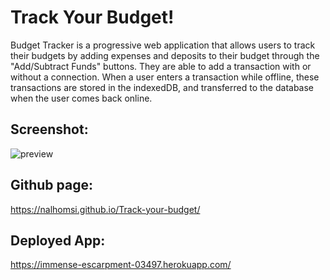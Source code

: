 # Track Your Budget!

Budget Tracker is a progressive web application that allows users to track their budgets by adding expenses and deposits to their budget through the "Add/Subtract Funds" buttons. They are able to add a transaction with or without a connection. When a user enters a transaction while offline, these transactions are stored in the indexedDB, and transferred to the database when the user comes back online.

## Screenshot:

![preview](https://user-images.githubusercontent.com/80538653/132772438-e0be7d7d-9188-4ac7-9da4-876a643d7a02.jpg)

## Github page:
https://nalhomsi.github.io/Track-your-budget/

## Deployed App: 

https://immense-escarpment-03497.herokuapp.com/


